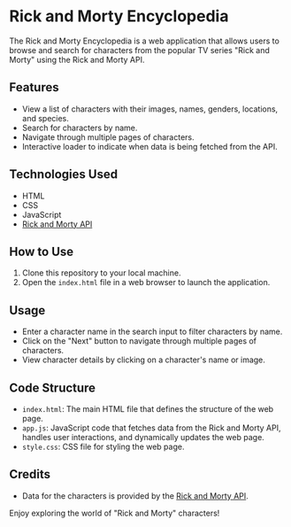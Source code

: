 # Rick and Morty Encyclopedia

The Rick and Morty Encyclopedia is a web application that allows users to browse and search for characters from the popular TV series "Rick and Morty" using the Rick and Morty API.

## Features

- View a list of characters with their images, names, genders, locations, and species.
- Search for characters by name.
- Navigate through multiple pages of characters.
- Interactive loader to indicate when data is being fetched from the API.

## Technologies Used

- HTML
- CSS
- JavaScript
- [Rick and Morty API](https://rickandmortyapi.com/)

## How to Use

1. Clone this repository to your local machine.
2. Open the `index.html` file in a web browser to launch the application.

## Usage

- Enter a character name in the search input to filter characters by name.
- Click on the "Next" button to navigate through multiple pages of characters.
- View character details by clicking on a character's name or image.

## Code Structure

- `index.html`: The main HTML file that defines the structure of the web page.
- `app.js`: JavaScript code that fetches data from the Rick and Morty API, handles user interactions, and dynamically updates the web page.
- `style.css`: CSS file for styling the web page.

## Credits

- Data for the characters is provided by the [Rick and Morty API](https://rickandmortyapi.com/).

Enjoy exploring the world of "Rick and Morty" characters!
